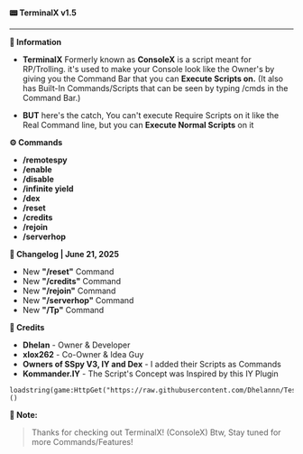 **📟 TerminalX v1.5**

---

**📜 Information**
- **TerminalX** Formerly known as **ConsoleX** is a script meant for RP/Trolling. it's used to make your Console look like the Owner's by  giving you the Command Bar that you can **Execute Scripts on.** (It also has Built-In Commands/Scripts that can be seen by typing /cmds in the Command Bar.) 

- **BUT** here's the catch, You can't execute Require Scripts on it like the Real Command line, but you can **Execute Normal Scripts** on it

**⚙️ Commands**

- **/remotespy**
- **/enable**
- **/disable**
- **/infinite yield**
- **/dex**
- **/reset**
- **/credits**
- **/rejoin**
- **/serverhop**

**💾 Changelog | June 21, 2025**

- New **"/reset"** Command
- New **"/credits"** Command
- New **"/rejoin"** Command
- New **"/serverhop"** Command
- New **"/Tp"** Command

**👑 Credits**
+ **Dhelan**       - Owner & Developer
+ **xlox262**      - Co-Owner & Idea Guy
+ **Owners of SSpy V3, IY and Dex** - I added their Scripts as Commands
+ **Kommander.IY** - The Script's Concept was Inspired by this IY Plugin
```
loadstring(game:HttpGet("https://raw.githubusercontent.com/Dhelannn/Test/refs/heads/main/TerminalX"))()
```

**📝 Note:**
> Thanks for checking out TerminalX! (ConsoleX)
> Btw, Stay tuned for more Commands/Features!
